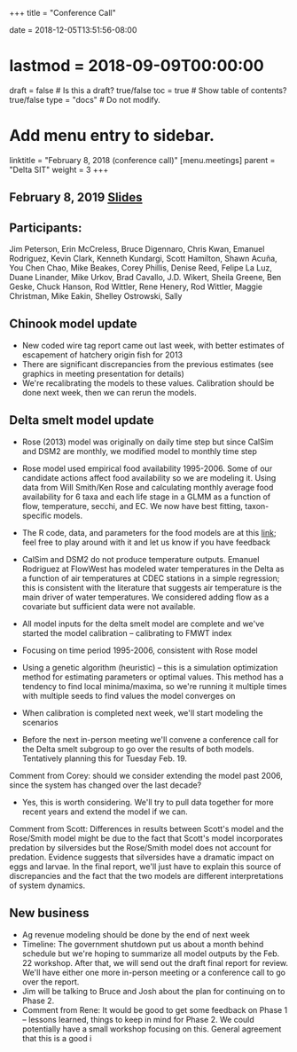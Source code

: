 +++
title = "Conference Call"

date = 2018-12-05T13:51:56-08:00
# lastmod = 2018-09-09T00:00:00

draft = false  # Is this a draft? true/false
toc = true  # Show table of contents? true/false
type = "docs"  # Do not modify.

# Add menu entry to sidebar.
linktitle = "February 8, 2018 (conference call)"
[menu.meetings]
  parent = "Delta SIT"
  weight = 3
+++


## February 8, 2019 [Slides](https://s3-us-west-2.amazonaws.com/deltasdm-documents/meeting-notes/conference-meetings/Feb+8+2019+conference+call.pdf)

## Participants:
Jim Peterson, Erin McCreless, Bruce Digennaro, Chris Kwan, Emanuel Rodriguez, Kevin Clark, Kenneth Kundargi, Scott Hamilton, Shawn Acuña, You Chen Chao, Mike Beakes, Corey Phillis, Denise Reed, Felipe La Luz, Duane Linander, Mike Urkov, Brad Cavallo, J.D. Wikert, Sheila Greene, Ben Geske, Chuck Hanson, Rod Wittler, Rene Henery, Rod Wittler, Maggie Christman, Mike Eakin, Shelley Ostrowski, Sally

## Chinook model update

- New coded wire tag report came out last week, with better estimates of escapement of hatchery origin fish for 2013
- There are significant discrepancies from the previous estimates (see graphics in meeting presentation for details)
- We&#39;re recalibrating the models to these values. Calibration should be done next week, then we can rerun the models.

## Delta smelt model update

- Rose (2013) model was originally on daily time step but since CalSim and DSM2 are monthly, we modified model to monthly time step

- Rose model used empirical food availability 1995-2006. Some of our candidate actions affect food availability so we are modeling it. Using data from Will Smith/Ken Rose and calculating monthly average food availability for 6 taxa and each life stage in a GLMM as a function of flow, temperature, secchi, and EC. We now have best fitting, taxon-specific models.
- The R code, data, and parameters for the food models are at this [link](https://drive.google.com/open?id=1bPQGpoSoBuAMmWDQZWWqP0GKEayH_cFL); feel free to play around with it and let us know if you have feedback 
- CalSim and DSM2 do not produce temperature outputs. Emanuel Rodriguez at FlowWest has modeled water temperatures in the Delta as a function of air temperatures at CDEC stations in a simple regression; this is consistent with the literature that suggests air temperature is the main driver of water temperatures. We considered adding flow as a covariate but sufficient data were not available.
- All model inputs for the delta smelt model are complete and we&#39;ve started the model calibration – calibrating to FMWT index
- Focusing on time period 1995-2006, consistent with Rose model
- Using a genetic algorithm (heuristic) – this is a simulation optimization method for estimating parameters or optimal values. This method has a tendency to find local minima/maxima, so we&#39;re running it multiple times with multiple seeds to find values the model converges on
- When calibration is completed next week, we&#39;ll start modeling the scenarios
- Before the next in-person meeting we&#39;ll convene a conference call for the Delta smelt subgroup to go over the results of both models. Tentatively planning this for Tuesday Feb. 19.

Comment from Corey: should we consider extending the model past 2006, since the system has changed over the last decade?

- Yes, this is worth considering. We&#39;ll try to pull data together for more recent years and extend the model if we can.

Comment from Scott: Differences in results between Scott&#39;s model and the Rose/Smith model might be due to the fact that Scott&#39;s model incorporates predation by silversides but the Rose/Smith model does not account for predation. Evidence suggests that silversides have a dramatic impact on eggs and larvae. In the final report, we&#39;ll just have to explain this source of discrepancies and the fact that the two models are different interpretations of system dynamics.

## New business

- Ag revenue modeling should be done by the end of next week
- Timeline: The government shutdown put us about a month behind schedule but we&#39;re hoping to summarize all model outputs by the Feb. 22 workshop. After that, we will send out the draft final report for review. We&#39;ll have either one more in-person meeting or a conference call to go over the report.
- Jim will be talking to Bruce and Josh about the plan for continuing on to Phase 2.
- Comment from Rene: It would be good to get some feedback on Phase 1 – lessons learned, things to keep in mind for Phase 2. We could potentially have a small workshop focusing on this. General agreement that this is a good i